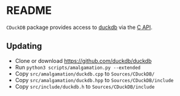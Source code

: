 # README

`CDuckDB` package provides access to [duckdb](https://duckdb.org) via the [C API](https://duckdb.org/docs/api/c/overview).

## Updating

- Clone or download https://github.com/duckdb/duckdb
- Run `python3 scripts/amalgamation.py --extended`
- Copy `src/amalgamation/duckdb.cpp` to `Sources/CDuckDB/`
- Copy `src/amalgamation/duckdb.hpp` to `Sources/CDuckDB/include`
- Copy `src/include/duckdb.h` to `Sources/CDuckDB/include`
